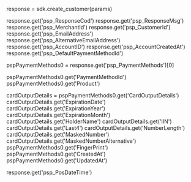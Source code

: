 response = sdk.create_customer(params)

response.get('psp_ResponseCod')
response.get('psp_ResponseMsg')
response.get('psp_MerchantId')
response.get('psp_CustomerId')
response.get('psp_EmailAddress')
response.get('psp_AlternativeEmailAddress')
response.get('psp_AccountID')
response.get('psp_AccountCreatedAt')
response.get('psp_DefaultPaymentMethodId')

pspPaymentMethods0 = response.get('psp_PaymentMethods')[0]

pspPaymentMethods0.get('PaymentMethodId')
pspPaymentMethods0.get('Product')

cardOutputDetails = pspPaymentMethods0.get('CardOutputDetails')
cardOutputDetails.get('ExpirationDate')
cardOutputDetails.get('ExpirationYear')
cardOutputDetails.get('ExpirationMonth')
cardOutputDetails.get('HolderName')
cardOutputDetails.get('IIN')
cardOutputDetails.get('Last4')
cardOutputDetails.get('NumberLength')
cardOutputDetails.get('MaskedNumber')
cardOutputDetails.get('MaskedNumberAlternative')
pspPaymentMethods0.get('FingerPrint')
pspPaymentMethods0.get('CreatedAt')
pspPaymentMethods0.get('UpdatedAt')


response.get('psp_PosDateTime')
